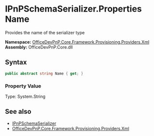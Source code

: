 # IPnPSchemaSerializer.Properties Name
 Provides the name of the serializer type   

**Namespace:** [OfficeDevPnP.Core.Framework.Provisioning.Providers.Xml](OfficeDevPnP.Core.Framework.Provisioning.Providers.Xml.md)  
**Assembly:** OfficeDevPnP.Core.dll  
## Syntax
```C#
public abstract string Name { get; }
```

### Property Value
Type: System.String  

## See also
- [IPnPSchemaSerializer](OfficeDevPnP.Core.Framework.Provisioning.Providers.Xml.IPnPSchemaSerializer.md) 
- [OfficeDevPnP.Core.Framework.Provisioning.Providers.Xml](OfficeDevPnP.Core.Framework.Provisioning.Providers.Xml.md) 

